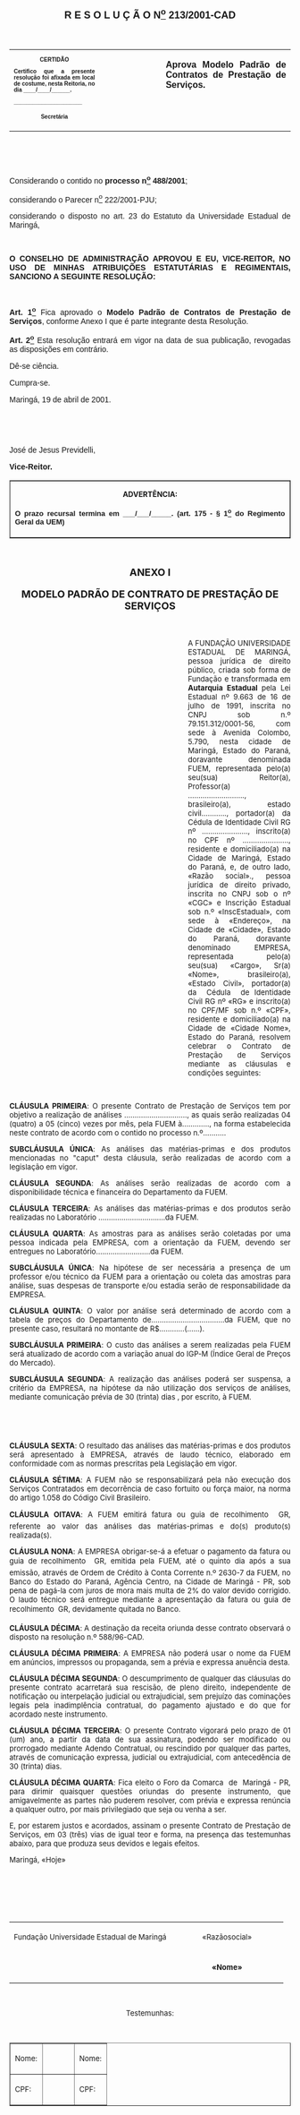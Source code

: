 <BODY>

<B><FONT FACE="Arial" SIZE=4><P ALIGN="CENTER"><A NAME="_Toc445798786"></P>
<P ALIGN="CENTER">R E S O L U &Ccedil; &Atilde; O  N<U><SUP>o</U></SUP>  213/2001-CAD</P>
</B></FONT><FONT FACE="Arial"><P ALIGN="JUSTIFY"></P>
<P ALIGN="JUSTIFY">&nbsp;</P></FONT>
<TABLE CELLSPACING=0 BORDER=0 CELLPADDING=7 WIDTH=612>
<TR><TD WIDTH="32%" VALIGN="TOP">
<B><FONT FACE="Arial" SIZE=1><P ALIGN="CENTER">CERTID&Atilde;O</P>
<P ALIGN="JUSTIFY">   Certifico que a presente resolu&ccedil;&atilde;o foi afixada em local de costume, nesta Reitoria, no dia ____/____/______.</P>
<P ALIGN="JUSTIFY"></P>
<P ALIGN="JUSTIFY">______________________</P>
<P ALIGN="CENTER">Secret&aacute;ria</B></FONT></TD>
<TD WIDTH="22%" VALIGN="TOP">&nbsp;</TD>
<TD WIDTH="46%" VALIGN="TOP">
<B><FONT FACE="Arial"><P ALIGN="JUSTIFY">Aprova Modelo Padr&atilde;o de Contratos de Presta&ccedil;&atilde;o de Servi&ccedil;os.</B></FONT></TD>
</TR>
</TABLE>

<FONT FACE="Arial"><P ALIGN="JUSTIFY"></P>
<P ALIGN="JUSTIFY">&nbsp;</P>
<P ALIGN="JUSTIFY">&nbsp;</P>
<P ALIGN="JUSTIFY">&#9;Considerando o contido no <B>processo n<U><SUP>o</U></SUP> 488/2001</B>;</P>
<P ALIGN="JUSTIFY">considerando o Parecer n<U><SUP>o</U></SUP> 222/2001-PJU;</P>
<P ALIGN="JUSTIFY">considerando o disposto no art. 23 do Estatuto da Universidade Estadual de Maring&aacute;,</P>
<P ALIGN="JUSTIFY"></P>
<P ALIGN="JUSTIFY">&nbsp;</P>
<B><P ALIGN="JUSTIFY">O CONSELHO DE ADMINISTRA&Ccedil;&Atilde;O APROVOU E EU, VICE-REITOR, NO USO DE MINHAS ATRIBUI&Ccedil;&Otilde;ES ESTATUT&Aacute;RIAS E REGIMENTAIS, SANCIONO A SEGUINTE RESOLU&Ccedil;&Atilde;O:</P>
</B><P ALIGN="JUSTIFY"></P>
<P ALIGN="JUSTIFY">&nbsp;</P>
<B><P ALIGN="JUSTIFY">Art. 1<U><SUP>o</B></U></SUP> Fica aprovado o <B>Modelo Padr&atilde;o de Contratos de Presta&ccedil;&atilde;o de Servi&ccedil;os</B>, conforme Anexo I que &eacute; parte integrante desta Resolu&ccedil;&atilde;o.</P>
<B><P ALIGN="JUSTIFY">Art. 2<U><SUP>o</U></SUP> </B>Esta resolu&ccedil;&atilde;o entrar&aacute; em vigor na data de sua publica&ccedil;&atilde;o, revogadas as disposi&ccedil;&otilde;es em contr&aacute;rio.</P>
<P ALIGN="JUSTIFY">&#9;D&ecirc;-se ci&ecirc;ncia.</P>
<P ALIGN="JUSTIFY">&#9;Cumpra-se.</P>
<P ALIGN="JUSTIFY">Maring&aacute;, 19 de abril de 2001.</P>
<P ALIGN="JUSTIFY"></P>
<P ALIGN="JUSTIFY">&nbsp;</P>
<P ALIGN="JUSTIFY">&nbsp;</P>
<P ALIGN="JUSTIFY">Jos&eacute; de Jesus Previdelli,</P>
<B><P ALIGN="JUSTIFY">Vice-Reitor.</P>
</B><P ALIGN="JUSTIFY"></P></FONT>
<TABLE BORDER CELLSPACING=1 CELLPADDING=4 WIDTH=207>
<TR><TD VALIGN="TOP">
<B><FONT SIZE=2><P ALIGN="CENTER">ADVERT&Ecirc;NCIA:</P>
</FONT><FONT FACE="Arial" SIZE=2><P ALIGN="JUSTIFY">O prazo recursal termina em ___/___/_____. (art. 175 - § 1<U><SUP>o</U></SUP> do Regimento Geral da UEM)</B></FONT></TD>
</TR>
</TABLE>

<FONT SIZE=2><P></A></P>

</FONT><FONT FACE="Arial"><P>&nbsp;</P>
</FONT><B><FONT SIZE=4><P ALIGN="CENTER">ANEXO I</P>
<P ALIGN="CENTER"></P>
<P ALIGN="CENTER">MODELO PADR&Atilde;O DE CONTRATO DE PRESTA&Ccedil;&Atilde;O DE SERVI&Ccedil;OS</P>
</FONT><FONT SIZE=2><P ALIGN="CENTER"></P>
</B><P>&nbsp;</P><DIR>
<DIR>
<DIR>
<DIR>
<DIR>
<DIR>
<DIR>
<DIR>

<P ALIGN="JUSTIFY">A FUNDA&Ccedil;&Atilde;O UNIVERSIDADE ESTADUAL DE MARING&Aacute;, pessoa jur&iacute;dica de direito p&uacute;blico, criada sob forma de Funda&ccedil;&atilde;o e transformada em <B>Autarquia Estadual </B>pela Lei Estadual nº 9.663 de 16 de julho de 1991, inscrita no CNPJ sob n.º 79.151.312/0001-56, com sede &agrave; Avenida Colombo, 5.790, nesta cidade de  Maring&aacute;, Estado do Paran&aacute;, doravante denominada  FUEM, representada pelo(a) seu(sua) Reitor(a), Professor(a) ..........................., brasileiro(a), estado civil............, portador(a) da C&eacute;dula de Identidade Civil RG nº ......................, inscrito(a) no CPF nº ......................, residente e domiciliado(a) na Cidade de Maring&aacute;, Estado do Paran&aacute;, e, de outro lado, «Raz&atilde;o social»., pessoa jur&iacute;dica de  direito privado, inscrita no CNPJ sob o nº «CGC» e Inscri&ccedil;&atilde;o Estadual sob n.º «InscEstadual», com sede &agrave; «Endere&ccedil;o», na Cidade de «Cidade», Estado do Paran&aacute;, doravante denominado EMPRESA, representada pelo(a) seu(sua) «Cargo», Sr(a) «Nome», brasileiro(a), «Estado Civil», portador(a) da&nbsp; C&eacute;dula&nbsp; de Identidade Civil RG nº «RG» e inscrito(a) no CPF/MF sob n.º «CPF», residente e domiciliado(a) na Cidade de «Cidade Nome», Estado do Paran&aacute;, resolvem celebrar o Contrato de Presta&ccedil;&atilde;o de Servi&ccedil;os mediante as cl&aacute;usulas e condi&ccedil;&otilde;es seguintes:</P>

<P>&nbsp;</P></DIR>
</DIR>
</DIR>
</DIR>
</DIR>
</DIR>
</DIR>
</DIR>

<B><P ALIGN="JUSTIFY">CL&Aacute;USULA&nbsp;PRIMEIRA</B>: O presente Contrato de Presta&ccedil;&atilde;o de Servi&ccedil;os tem por objetivo a realiza&ccedil;&atilde;o de an&aacute;lises .............................., as quais ser&atilde;o realizadas 04 (quatro) a 05 (cinco) vezes por m&ecirc;s, pela FUEM &agrave;............., na forma estabelecida neste contrato de acordo com o contido no processo n.º...........</P>

<B><P ALIGN="JUSTIFY">SUBCL&Aacute;USULA&nbsp;&Uacute;NICA</B>: As an&aacute;lises das mat&eacute;rias-primas e dos produtos mencionadas no &quot;caput&quot; desta cl&aacute;usula, ser&atilde;o realizadas de acordo com a legisla&ccedil;&atilde;o em vigor.</P>
<B><P ALIGN="JUSTIFY"></P>
<P ALIGN="JUSTIFY">CL&Aacute;USULA&nbsp;SEGUNDA</B>: As an&aacute;lises ser&atilde;o realizadas de acordo com a disponibilidade t&eacute;cnica e financeira do Departamento da FUEM.</P>
<P ALIGN="JUSTIFY"></P>
<B><P ALIGN="JUSTIFY">CL&Aacute;USULA&nbsp;TERCEIRA</B>: As an&aacute;lises das mat&eacute;rias-primas e dos produtos ser&atilde;o realizadas no Laborat&oacute;rio ................................da FUEM.</P>
<P ALIGN="JUSTIFY"></P>
<B><P ALIGN="JUSTIFY">CL&Aacute;USULA&nbsp;QUARTA</B>: &#9;As amostras para as an&aacute;lises ser&atilde;o coletadas por uma pessoa indicada pela EMPRESA, com a orienta&ccedil;&atilde;o da FUEM, devendo ser entregues no Laborat&oacute;rio..........................da FUEM.</P>
<P ALIGN="JUSTIFY"></P>
<B><P ALIGN="JUSTIFY">SUBCL&Aacute;USULA&nbsp;&Uacute;NICA</B>: Na hip&oacute;tese de ser necess&aacute;ria a presen&ccedil;a de um professor e/ou t&eacute;cnico da FUEM para a orienta&ccedil;&atilde;o ou coleta das amostras para an&aacute;lise, suas despesas de transporte e/ou estadia ser&atilde;o de responsabilidade da EMPRESA.</P>
<P ALIGN="JUSTIFY"></P>
<B><P ALIGN="JUSTIFY">CL&Aacute;USULA&nbsp;QUINTA</B>: O valor por an&aacute;lise ser&aacute; determinado de acordo com a tabela de pre&ccedil;os do Departamento de...................................da FUEM, que no presente caso, resultar&aacute; no montante de R$............(......).</P>
<B><P ALIGN="JUSTIFY"></P>
<P ALIGN="JUSTIFY">SUBCL&Aacute;USULA&nbsp;PRIMEIRA</B>: O custo das an&aacute;lises a serem realizadas pela FUEM ser&aacute; atualizado de acordo com a varia&ccedil;&atilde;o anual do IGP-M (&Iacute;ndice Geral de Pre&ccedil;os do Mercado).</P>
<P ALIGN="JUSTIFY"></P>
<B><P ALIGN="JUSTIFY">SUBCL&Aacute;USULA&nbsp;SEGUNDA</B>: A realiza&ccedil;&atilde;o das an&aacute;lises poder&aacute; ser suspensa, a crit&eacute;rio da EMPRESA, na hip&oacute;tese da n&atilde;o utiliza&ccedil;&atilde;o dos servi&ccedil;os de an&aacute;lises, mediante comunica&ccedil;&atilde;o pr&eacute;via de 30 (trinta) dias , por escrito, &agrave; FUEM.</P>
<B><P ALIGN="JUSTIFY"></P>
<P ALIGN="JUSTIFY">&nbsp;</P>
<P ALIGN="JUSTIFY">&nbsp;</P>
<P ALIGN="JUSTIFY">CL&Aacute;USULA&nbsp;SEXTA</B>: O resultado das an&aacute;lises das mat&eacute;rias-primas e dos produtos ser&aacute; apresentado &agrave; EMPRESA, atrav&eacute;s de laudo t&eacute;cnico, elaborado em conformidade com as normas prescritas pela Legisla&ccedil;&atilde;o em vigor.</P>
<P ALIGN="JUSTIFY"></P>
<B><P ALIGN="JUSTIFY">CL&Aacute;USULA&nbsp;S&Eacute;TIMA</B>: A FUEM n&atilde;o se responsabilizar&aacute; pela n&atilde;o execu&ccedil;&atilde;o dos Servi&ccedil;os Contratados em decorr&ecirc;ncia de caso fortuito ou for&ccedil;a maior, na norma do artigo 1.058 do C&oacute;digo Civil Brasileiro.</P>
<P ALIGN="JUSTIFY"></P>
<B><P ALIGN="JUSTIFY">CL&Aacute;USULA&nbsp;OITAVA</B>: A FUEM emitir&aacute; fatura ou guia de recolhimento  GR, referente ao valor das an&aacute;lises das mat&eacute;rias-primas e do(s) produto(s) realizada(s).</P>
<B><P ALIGN="JUSTIFY"></P>
<P ALIGN="JUSTIFY">CL&Aacute;USULA&nbsp;NONA</B>: A EMPRESA obrigar-se-&aacute; a efetuar o pagamento da fatura ou guia de recolhimento  GR, emitida pela FUEM, at&eacute; o quinto dia ap&oacute;s a sua emiss&atilde;o, atrav&eacute;s de Ordem de Cr&eacute;dito &agrave; Conta Corrente n.º 2630-7 da FUEM, no Banco do Estado do Paran&aacute;, Ag&ecirc;ncia Centro, na Cidade de Maring&aacute; - PR, sob pena de pag&aacute;-la com juros de mora mais multa de 2% do valor devido corrigido. O laudo t&eacute;cnico ser&aacute; entregue mediante a apresenta&ccedil;&atilde;o da fatura ou guia de recolhimento  GR, devidamente quitada no Banco.</P>
<B><P ALIGN="JUSTIFY"></P>
<P ALIGN="JUSTIFY">CL&Aacute;USULA D&Eacute;CIMA</B>:<B> </B>A destina&ccedil;&atilde;o da receita oriunda desse contrato observar&aacute; o disposto na resolu&ccedil;&atilde;o n.º 588/96-CAD.</P>
<B><P ALIGN="JUSTIFY"></P>
<P ALIGN="JUSTIFY">CL&Aacute;USULA&nbsp;D&Eacute;CIMA PRIMEIRA</B>: A EMPRESA n&atilde;o poder&aacute; usar o nome da FUEM em an&uacute;ncios, impressos ou propaganda, sem a pr&eacute;via e expressa anu&ecirc;ncia desta.</P>
<P ALIGN="JUSTIFY"></P>
<B><P ALIGN="JUSTIFY">CL&Aacute;USULA&nbsp;D&Eacute;CIMA&nbsp;SEGUNDA</B>: O descumprimento de qualquer das cl&aacute;usulas do presente contrato acarretar&aacute; sua rescis&atilde;o, de pleno direito, independente de notifica&ccedil;&atilde;o ou interpela&ccedil;&atilde;o judicial ou extrajudicial, sem preju&iacute;zo das comina&ccedil;&otilde;es legais pela inadimpl&ecirc;ncia contratual, do pagamento ajustado e do que for acordado neste instrumento.</P>
<P ALIGN="JUSTIFY"></P>
<B><P ALIGN="JUSTIFY">CL&Aacute;USULA&nbsp;D&Eacute;CIMA&nbsp;TERCEIRA</B>: O presente Contrato vigorar&aacute; pelo prazo de 01 (um) ano, a partir da data de sua assinatura, podendo ser modificado ou prorrogado mediante Adendo Contratual, ou rescindido por qualquer das partes, atrav&eacute;s de comunica&ccedil;&atilde;o expressa, judicial ou extrajudicial, com anteced&ecirc;ncia de 30 (trinta) dias.</P>
<P ALIGN="JUSTIFY"></P>
<B><P ALIGN="JUSTIFY">CL&Aacute;USULA&nbsp;D&Eacute;CIMA&nbsp;QUARTA</B>: Fica eleito o Foro da Comarca &nbsp;de &nbsp;Maring&aacute; - PR, para dirimir quaisquer quest&otilde;es oriundas do presente instrumento, que amigavelmente as partes n&atilde;o puderem resolver, com pr&eacute;via e expressa ren&uacute;ncia a qualquer outro, por mais privilegiado que seja ou venha a ser.</P>
<P ALIGN="JUSTIFY"></P>
<P ALIGN="JUSTIFY">&#9;&#9;&#9;&#9;E, por estarem justos e acordados, assinam o presente Contrato de Presta&ccedil;&atilde;o de Servi&ccedil;os, em 03 (tr&ecirc;s) vias de igual teor e forma, na presen&ccedil;a das testemunhas abaixo, para que produza seus devidos e legais efeitos.</P>
<P ALIGN="JUSTIFY"></P>
<P ALIGN="JUSTIFY">&#9;&#9;&#9;          &#9;&#9;Maring&aacute;, «Hoje»</P>

<P>&nbsp;</P>
<P>&nbsp;</P>
<P>&nbsp;</P></FONT>
<TABLE CELLSPACING=0 BORDER=0 CELLPADDING=4 WIDTH=632>
<TR><TD WIDTH="59%" VALIGN="TOP">
<FONT SIZE=2><P ALIGN="CENTER">Funda&ccedil;&atilde;o Universidade Estadual de Maring&aacute;</FONT></TD>
<TD WIDTH="41%" VALIGN="TOP">
<FONT SIZE=2><P ALIGN="CENTER">«Raz&atilde;osocial»</FONT></TD>
</TR>
<TR><TD WIDTH="59%" VALIGN="TOP">&nbsp;</TD>
<TD WIDTH="41%" VALIGN="TOP">
<FONT SIZE=2><P ALIGN="CENTER"><B>«Nome»</B></FONT></TD>
</TR>
</TABLE>

<FONT SIZE=2>
<P>&nbsp;</P>
<P ALIGN="CENTER">Testemunhas:</P>
<P ALIGN="CENTER"></P>
<P>&nbsp;</P></FONT>
<TABLE BORDER CELLSPACING=1 CELLPADDING=4 WIDTH=633>
<TR><TD WIDTH="33%" VALIGN="TOP">
<FONT SIZE=2><P>Nome:</FONT></TD>
<TD WIDTH="33%" VALIGN="TOP">&nbsp;</TD>
<TD WIDTH="33%" VALIGN="TOP">
<FONT SIZE=2><P>Nome:</FONT></TD>
</TR>
<TR><TD WIDTH="33%" VALIGN="TOP">
<FONT SIZE=2><P>CPF:</FONT></TD>
<TD WIDTH="33%" VALIGN="TOP">&nbsp;</TD>
<TD WIDTH="33%" VALIGN="TOP">
<FONT SIZE=2><P>CPF:</FONT></TD>
</TR>
</TABLE>

<FONT FACE="Arial">
<P>&nbsp;</P>
<P>&nbsp;</P></FONT></BODY>
